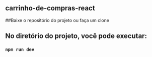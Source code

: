 ## carrinho-de-compras-react

##Baixe o repositório do projeto ou faça um clone

## No diretório do projeto, você pode executar:

###  `npm run dev`
